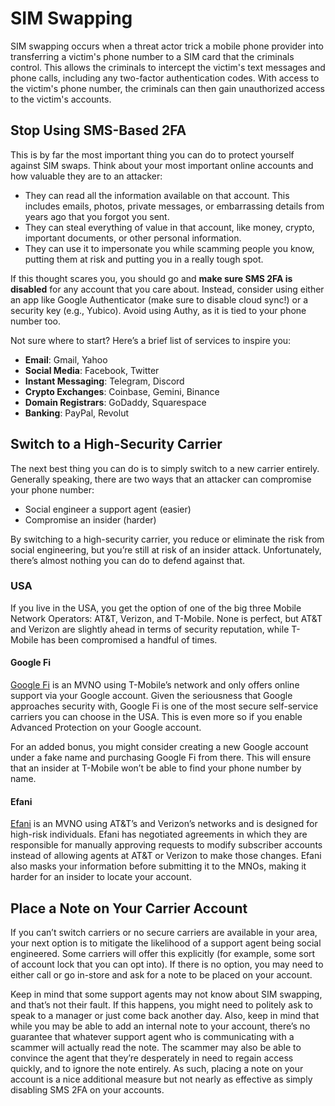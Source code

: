 # SIM Swapping

SIM swapping occurs when a threat actor trick a mobile phone provider into transferring a victim's phone number to a SIM card that the criminals control. This allows the criminals to intercept the victim's text messages and phone calls, including any two-factor authentication codes. With access to the victim's phone number, the criminals can then gain unauthorized access to the victim's accounts.

## Stop Using SMS-Based 2FA

This is by far the most important thing you can do to protect yourself against SIM swaps. Think about your most important online accounts and how valuable they are to an attacker:

- They can read all the information available on that account. This includes emails, photos, private messages, or embarrassing details from years ago that you forgot you sent.
- They can steal everything of value in that account, like money, crypto, important documents, or other personal information.
- They can use it to impersonate you while scamming people you know, putting them at risk and putting you in a really tough spot.

If this thought scares you, you should go and **make sure SMS 2FA is disabled** for any account that you care about. Instead, consider using either an app like Google Authenticator (make sure to disable cloud sync!) or a security key (e.g., Yubico). Avoid using Authy, as it is tied to your phone number too.

Not sure where to start? Here’s a brief list of services to inspire you:

- **Email**: Gmail, Yahoo
- **Social Media**: Facebook, Twitter
- **Instant Messaging**: Telegram, Discord
- **Crypto Exchanges**: Coinbase, Gemini, Binance
- **Domain Registrars**: GoDaddy, Squarespace
- **Banking**: PayPal, Revolut


## Switch to a High-Security Carrier

The next best thing you can do is to simply switch to a new carrier entirely. Generally speaking, there are two ways that an attacker can compromise your phone number:

- Social engineer a support agent (easier)
- Compromise an insider (harder)

By switching to a high-security carrier, you reduce or eliminate the risk from social engineering, but you’re still at risk of an insider attack. Unfortunately, there’s almost nothing you can do to defend against that.

### USA

If you live in the USA, you get the option of one of the big three Mobile Network Operators: AT&T, Verizon, and T-Mobile. None is perfect, but AT&T and Verizon are slightly ahead in terms of security reputation, while T-Mobile has been compromised a handful of times.

#### Google Fi

[Google Fi](https://fi.google.com/) is an MVNO using T-Mobile’s network and only offers online support via your Google account. Given the seriousness that Google approaches security with, Google Fi is one of the most secure self-service carriers you can choose in the USA. This is even more so if you enable Advanced Protection on your Google account.

For an added bonus, you might consider creating a new Google account under a fake name and purchasing Google Fi from there. This will ensure that an insider at T-Mobile won’t be able to find your phone number by name.

#### Efani

[Efani](https://www.efani.com/) is an MVNO using AT&T’s and Verizon’s networks and is designed for high-risk individuals. Efani has negotiated agreements in which they are responsible for manually approving requests to modify subscriber accounts instead of allowing agents at AT&T or Verizon to make those changes. Efani also masks your information before submitting it to the MNOs, making it harder for an insider to locate your account.


## Place a Note on Your Carrier Account

If you can’t switch carriers or no secure carriers are available in your area, your next option is to mitigate the likelihood of a support agent being social engineered. Some carriers will offer this explicitly (for example, some sort of account lock that you can opt into). If there is no option, you may need to either call or go in-store and ask for a note to be placed on your account.

Keep in mind that some support agents may not know about SIM swapping, and that’s not their fault. If this happens, you might need to politely ask to speak to a manager or just come back another day. Also, keep in mind that while you may be able to add an internal note to your account, there’s no guarantee that whatever support agent who is communicating with a scammer will actually read the note. The scammer may also be able to convince the agent that they’re desperately in need to regain access quickly, and to ignore the note entirely. As such, placing a note on your account is a nice additional measure but not nearly as effective as simply disabling SMS 2FA on your accounts.
